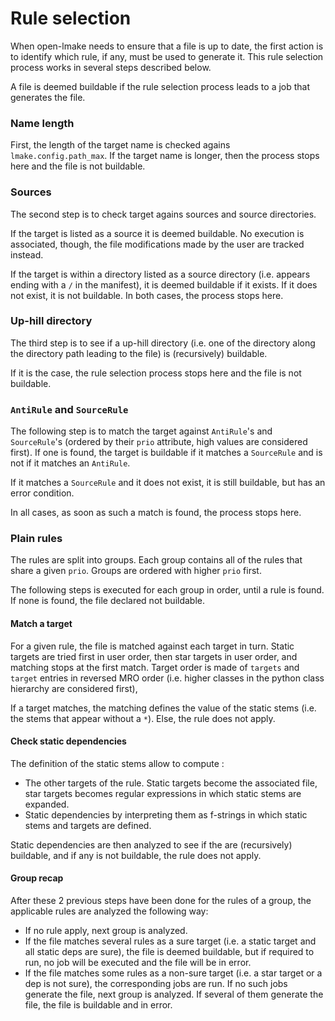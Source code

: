 <!-- This file is part of the open-lmake distribution (git@github.com:cesar-douady/open-lmake.git)-->
<!-- Copyright (c) 2023-2025 Doliam-->
<!-- This program is free software: you can redistribute/modify under the terms of the GPL-v3 (https://www.gnu.org/licenses/gpl-3.0.html).-->
<!-- This program is distributed WITHOUT ANY WARRANTY, without even the implied warranty of MERCHANTABILITY or FITNESS FOR A PARTICULAR PURPOSE.-->

# Rule selection

When open-lmake needs to ensure that a file is up to date, the first action is to identify which rule, if any, must be used to generate it.
This rule selection process works in several steps described below.

A file is deemed buildable if the rule selection process leads to a job that generates the file.

### Name length

First, the length of the target name is checked agains `lmake.config.path_max`.
If the target name is longer, then the process stops here and the file is not buildable.

### Sources

The second step is to check target agains sources and source directories.

If the target is listed as a source it is deemed buildable.
No execution is associated, though, the file modifications made by the user are tracked instead.

If the target is within a directory listed as a source directory (i.e. appears ending with a `/` in the manifest), it is deemed buildable if it exists.
If it does not exist, it is not buildable.
In both cases, the process stops here.

### Up-hill directory

The third step is to see if a up-hill directory (i.e. one of the directory along the directory path leading to the file) is (recursively) buildable.

If it is the case, the rule selection process stops here and the file is not buildable.

### `AntiRule` and `SourceRule`

The following step is to match the target against `AntiRule`'s and `SourceRule`'s (ordered by their `prio` attribute, high values are considered first).
If one is found, the target is buildable if it matches a `SourceRule` and is not if it matches an `AntiRule`.

If it matches a `SourceRule` and it does not exist, it is still buildable, but has an error condition.

In all cases, as soon as such a match is found, the process stops here.

### Plain rules

The rules are split into groups. Each group contains all of the rules that share a given `prio`.
Groups are ordered with higher `prio` first.

The following steps is executed for each group in order, until a rule is found. If none is found, the file declared not buildable.

#### Match a target

For a given rule, the file is matched against each target in turn.
Static targets are tried first in user order, then star targets in user order, and matching stops at the first match.
Target order is made of `targets` and `target` entries in reversed MRO order (i.e. higher classes in the python class hierarchy are considered first),

If a target matches, the matching defines the value of the static stems (i.e. the stems that appear without a `*`).
Else, the rule does not apply.

#### Check static dependencies

The definition of the static stems allow to compute :

- The other targets of the rule. Static targets become the associated file, star targets becomes regular expressions in which static stems are expanded.
- Static dependencies by interpreting them as f-strings in which static stems and targets are defined.

Static dependencies are then analyzed to see if the are (recursively) buildable, and if any is not buildable, the rule does not apply.

#### Group recap

After these 2 previous steps have been done for the rules of a group, the applicable rules are analyzed the following way:

- If no rule apply, next group is analyzed.
- If the file matches several rules as a sure target (i.e. a static target and all static deps are sure),
  the file is deemed buildable, but if required to run, no job will be executed and the file will be in error.
- If the file matches some rules as a non-sure target (i.e. a star target or a dep is not sure), the corresponding jobs are run.
  If no such jobs generate the file, next group is analyzed.
  If several of them generate the file, the file is buildable and in error.
